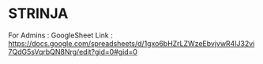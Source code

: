 # STRINJA
For Admins :
GoogleSheet Link : https://docs.google.com/spreadsheets/d/1gxo6bHZrLZWzeEbvjvwR4lJ32vi7QdG5sVqrbQN8Nrg/edit?gid=0#gid=0
